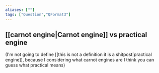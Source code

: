 ```yaml
---
aliases: [""]
tags: ["Question","QFormat3"]
---
```


#### 
## [[carnot engine|Carnot engine]] vs practical engine
(I'm not going to define [[this is not a definition it is a shitpost|practical engine]], because I considering what carnot engines are I think you can guess what practical means)

